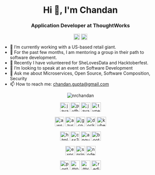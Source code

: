 <h1 align="center">Hi 👋, I'm Chandan</h1>
<h3 align="center">Application Developer at ThoughtWorks</h3>

<p align="center">
<a href="https://linkedin.com/in/nrchandan" target="blank"><img align="center" src="https://cdn.jsdelivr.net/npm/simple-icons@3.0.1/icons/linkedin.svg" alt="nrchandan" height="20" width="20" /></a>
<a href="https://medium.com/@nrchandan" target="blank"><img align="center" src="https://cdn.jsdelivr.net/npm/simple-icons@3.0.1/icons/medium.svg" alt="@nrchandan" height="20" width="20" /></a>
</p>

- 🔭 I’m currently working with a US-based retail giant.
- 🌱 For the past few months, I am mentoring a group in their path to software development.
- 👯 Recently I have volunteered for SheLovesData and Hacktoberfest.
- 🤔 I’m looking to speak at an event on Software Development
- 💬 Ask me about Microservices, Open Source, Software Composition, Security
- 📫 How to reach me: chandan.gupta@gmail.com

<p align="center"><img src="https://github-readme-stats.vercel.app/api?username=nrchandan&show_icons=true" alt="nrchandan" /></p>

<!-- Languages -->
<p align="center">
<img src="https://devicons.github.io/devicon/devicon.git/icons/java/java-original-wordmark.svg" alt="java" width="30" height="30"/>
<img src="https://devicons.github.io/devicon/devicon.git/icons/python/python-original.svg" alt="python" width="30" height="30"/>
<img src="https://devicons.github.io/devicon/devicon.git/icons/javascript/javascript-original.svg" alt="javascript" width="30" height="30"/>
<img src="https://devicons.github.io/devicon/devicon.git/icons/typescript/typescript-original.svg" alt="typescript" width="30" height="30"/>
</p>
<!-- Cloud -->
<p align="center">
<img src="https://devicons.github.io/devicon/devicon.git/icons/amazonwebservices/amazonwebservices-original-wordmark.svg" alt="aws" width="30" height="30"/>
<img src="https://www.vectorlogo.zone/logos/microsoft_azure/microsoft_azure-icon.svg" alt="azure" width="30" height="30"/>
<img src="https://www.vectorlogo.zone/logos/google_cloud/google_cloud-icon.svg" alt="gcp" width="30" height="30"/>
<img src="https://devicons.github.io/devicon/devicon.git/icons/docker/docker-original-wordmark.svg" alt="docker" width="30" height="30"/>
<img src="https://www.vectorlogo.zone/logos/kubernetes/kubernetes-icon.svg" alt="kubernetes" width="30" height="30"/>
</p>
<!-- Frontend -->
<p align="center">
<img src="https://devicons.github.io/devicon/devicon.git/icons/html5/html5-original-wordmark.svg" alt="html5" width="30" height="30"/>
<img src="https://devicons.github.io/devicon/devicon.git/icons/css3/css3-original-wordmark.svg" alt="css3" width="30" height="30"/>
<img src="https://devicons.github.io/devicon/devicon.git/icons/angularjs/angularjs-original.svg" alt="angularjs" width="30" height="30"/>
<img src="https://devicons.github.io/devicon/devicon.git/icons/bootstrap/bootstrap-plain.svg" alt="bootstrap" width="30" height="30"/>
</p>
<!-- Frameworks -->
<p align="center">
<img src="https://devicons.github.io/devicon/devicon.git/icons/express/express-original-wordmark.svg" alt="express" width="30" height="30"/>
<img src="https://www.vectorlogo.zone/logos/springio/springio-icon.svg" alt="spring" width="30" height="30"/>
<img src="https://devicons.github.io/devicon/devicon.git/icons/nodejs/nodejs-original-wordmark.svg" alt="nodejs" width="30" height="30"/>
</p>
<p align="center">
<!-- Data store -->
<img src="https://devicons.github.io/devicon/devicon.git/icons/postgresql/postgresql-original-wordmark.svg" alt="postgresql" width="30" height="30"/>
<img src="https://devicons.github.io/devicon/devicon.git/icons/mongodb/mongodb-original-wordmark.svg" alt="mongodb" width="30" height="30"/>
<img src="https://devicons.github.io/devicon/devicon.git/icons/mysql/mysql-original-wordmark.svg" alt="mysql" width="30" height="30"/>
<img src="https://devicons.github.io/devicon/devicon.git/icons/redis/redis-original-wordmark.svg" alt="redis" width="30" height="30"/>
